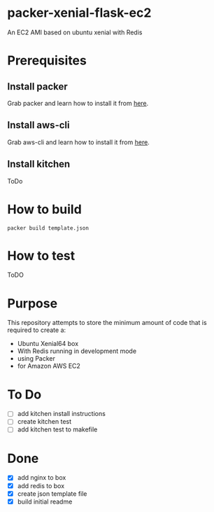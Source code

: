 # packer-xenial-flask-ec2
An EC2 AMI based on ubuntu xenial with Redis

# Prerequisites
## Install packer
Grab packer and learn how to install it from [here](https://www.packer.io/intro/getting-started/install.html).

## Install aws-cli
Grab aws-cli and learn how to install it from [here](https://docs.aws.amazon.com/cli/latest/userguide/cli-chap-welcome.html).

## Install kitchen
ToDo

# How to build

    packer build template.json
    

# How to test
ToDO
    


# Purpose

This repository attempts to store the minimum amount of code that is required to create a:
- Ubuntu Xenial64 box
- With Redis running in development mode
- using Packer
- for Amazon AWS EC2

# To Do
- [ ] add kitchen install instructions
- [ ] create kitchen test
- [ ] add kitchen test to makefile

# Done
- [x] add nginx to box
- [x] add redis to box
- [x] create json template file
- [x] build initial readme
